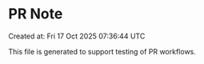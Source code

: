 # PR Note

Created at: Fri 17 Oct 2025 07:36:44 UTC

This file is generated to support testing of PR workflows.

